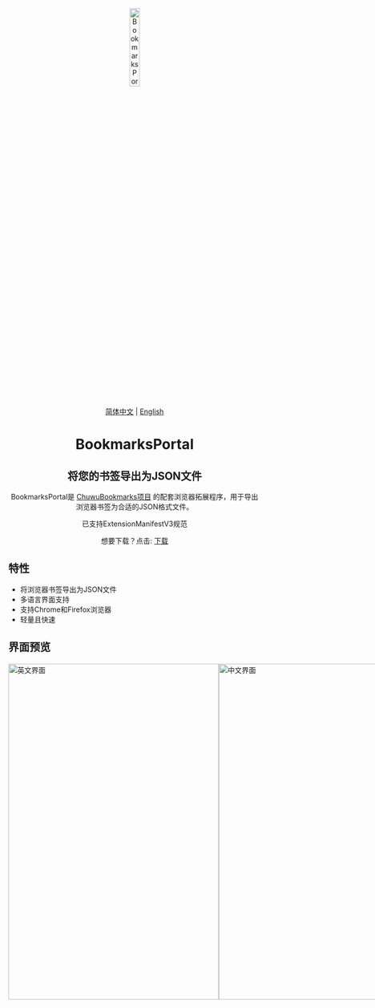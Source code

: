 <div align="center">

  <img src="https://github.com/user-attachments/assets/e07e52a0-db55-4838-b917-b69185847d9d" alt="BookmarksPortal Logo" width="20%" />
  
  <p>
    <a href="README.md">简体中文</a> | 
    <a href="README_EN.md">English</a>
  </p>
  
  <h1>BookmarksPortal</h1>
  <h2>将您的书签导出为JSON文件</h2>
  
  <p>BookmarksPortal是 <a href="https://github.com/ChuwuYo/ChuwuBookmarks">ChuwuBookmarks项目</a> 的配套浏览器拓展程序，用于导出浏览器书签为合适的JSON格式文件。</p>
  <p>已支持ExtensionManifestV3规范</p>
  <p>想要下载？点击: <a href="https://github.com/ChuwuYo/BookmarksPortal/releases/latest">下载</a></p>
  
</div>

## 特性

- 将浏览器书签导出为JSON文件
- 多语言界面支持
- 支持Chrome和Firefox浏览器
- 轻量且快速

## 界面预览

<div style="display: flex; justify-content: space-between; margin-top: 20px;">
    <img src="https://github.com/user-attachments/assets/2543d8d3-c9bd-4770-9a04-2c252a80bae6" alt="英文界面" style="width: 420px; height: 670px;" />
    <img src="https://github.com/user-attachments/assets/3c2bc3c5-9b75-4fd1-a2dc-dbe00a912a53" alt="中文界面" style="width: 420px; height: 670px;" />
</div>